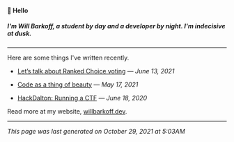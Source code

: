 #### 👋 Hello
##### I'm Will Barkoff, a student by day and a developer by night. I'm indecisive at dusk. 

---

Here are some things I've written recently.

- [Let’s talk about Ranked Choice voting](http://willbarkoff.dev/2021/06/13/ranked-choice) &mdash; _June 13, 2021_

- [Code as a thing of beauty](http://willbarkoff.dev/2021/05/17/beauty) &mdash; _May 17, 2021_

- [HackDalton: Running a CTF](http://willbarkoff.dev/2020/06/18/hackdalton) &mdash; _June 18, 2020_


Read more at my website, [willbarkoff.dev](https://willbarkoff.dev).

---
_This page was last generated on October 29, 2021 at 5:03AM_
